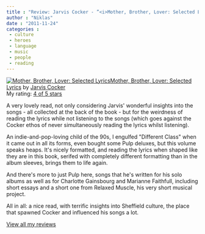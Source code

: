 ```yaml
---
title : "Review: Jarvis Cocker - ”<i>Mother, Brother, Lover: Selected Lyrics</i>”"
author : "Niklas"
date : "2011-11-24"
categories : 
 - culture
 - heroes
 - language
 - music
 - people
 - reading
---
```


[![Mother, Brother, Lover: Selected Lyrics](http://ecx.images-amazon.com/images/I/418LD6vJBlL._SX106_.jpg)](http://www.goodreads.com/book/show/12764721)[Mother, Brother, Lover: Selected Lyrics](http://www.goodreads.com/book/show/12764721) by [Jarvis Cocker](http://www.goodreads.com/author/show/58641)  
My rating: [4 of 5 stars](http://www.goodreads.com/review/show/227294104)

A very lovely read, not only considering Jarvis' wonderful insights into the songs - all collected at the back of the book - but for the weirdness of reading the lyrics while not listening to the songs (which goes against the Cocker ethos of never simultaneously reading the lyrics whilst listening).

An indie-and-pop-loving child of the 90s, I engulfed "Different Class" when it came out in all its forms, even bought some Pulp deluxes, but this volume speaks heaps. It's nicely formatted, and reading the lyrics when shaped like they are in this book, serifed with completely different formatting than in the album sleeves, brings them to life again.

And there's more to just Pulp here, songs that he's written for his solo albums as well as for Charlotte Gainsbourg and Marianne Faithfull, including short essays and a short one from Relaxed Muscle, his very short musical project.

All in all: a nice read, with terrific insights into Sheffield culture, the place that spawned Cocker and influenced his songs a lot.  
  
[View all my reviews](http://www.goodreads.com/review/show/227294104)
